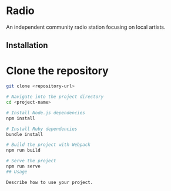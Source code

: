 # Radio

An independent community radio station focusing on local artists.

## Installation

# Clone the repository
```bash
git clone <repository-url>

# Navigate into the project directory
cd <project-name>

# Install Node.js dependencies
npm install

# Install Ruby dependencies
bundle install

# Build the project with Webpack
npm run build

# Serve the project
npm run serve
## Usage

Describe how to use your project.